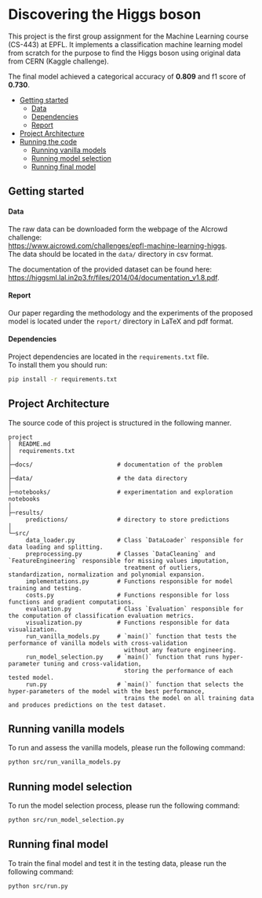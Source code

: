 # Discovering the Higgs boson

This project is the first group assignment for the Machine Learning course (CS-443) at EPFL. 
It implements a classification machine learning model from scratch 
for the purpose to find the Higgs boson using original data from CERN (Kaggle challenge).

The final model achieved a categorical accuracy of **0.809** and f1 score of **0.730**.

* [Getting started](#getting-started)
    * [Data](#data)
    * [Dependencies](#dependencies)
    * [Report](#report)
* [Project Architecture](#project-architecture)
* [Running the code](#running-the-code)
    * [Running vanilla models](#running-vanilla-models)
    * [Running model selection](#running-model-selection)
    * [Running final model](#running-final-model)


## Getting started
#### Data
The raw data can be downloaded form the webpage of the AIcrowd challenge: \
https://www.aicrowd.com/challenges/epfl-machine-learning-higgs. \
The data should be located in the `data/` directory in csv format.

The documentation of the provided dataset can be found here: \
https://higgsml.lal.in2p3.fr/files/2014/04/documentation_v1.8.pdf.


#### Report
Our paper regarding the methodology and the experiments of the proposed model 
is located under the `report/` directory in LaTeX and pdf format. 

#### Dependencies
Project dependencies are located in the `requirements.txt` file. \
To install them you should run:
```bash
pip install -r requirements.txt
```

## Project Architecture
The source code of this project is structured in the following manner. 

```
project
│  README.md
│  requirements.txt
│
├─docs/                        # documentation of the problem
│
├─data/                        # the data directory
│  
├─notebooks/                   # experimentation and exploration notebooks
│ 
├─results/
     predictions/              # directory to store predictions
│ 
└─src/
     data_loader.py            # Class `DataLoader` responsible for data loading and splitting. 
     preprocessing.py          # Classes `DataCleaning` and `FeatureEngineering` responsible for missing values imputation, 
                                 treatment of outliers, standardization, normalization and polynomial expansion.
     implementations.py        # Functions responsible for model training and testing.
     costs.py                  # Functions responsible for loss functions and gradient computations.
     evaluation.py             # Class `Evaluation` responsible for the computation of classification evaluation metrics.
     visualization.py          # Functions responsible for data visualization.
     run_vanilla_models.py     # `main()` function that tests the performance of vanilla models with cross-validation 
                                 without any feature engineering.
     run_model_selection.py    # `main()` function that runs hyper-parameter tuning and cross-validation, 
                                 storing the performance of each tested model.
     run.py                    # `main()` function that selects the hyper-parameters of the model with the best performance, 
                                 trains the model on all training data and produces predictions on the test dataset.

```

## Running vanilla models
To run and assess the vanilla models, please run the following command:
```bash
python src/run_vanilla_models.py
```

## Running model selection
To run the model selection process, please run the following command:
```bash
python src/run_model_selection.py
```

## Running final model
To train the final model and test it in the testing data, please run the following command:
```bash
python src/run.py
```




